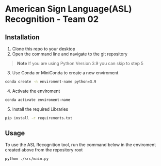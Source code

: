 # American Sign Language(ASL) Recognition - Team 02

## Installation
1) Clone this repo to your desktop
2) Open the command line and navigate to the git repository

> **Note** 
> If you are using Python Version 3.9 you can skip to step 5 

3) Use Conda or MiniConda to create a new enviroment
```bash
conda create -n enviroment-name python=3.9
```

4) Activate the enviroment
```bash
conda activate enviroment-name
```

5) Install the required Libraries
```bash
pip install -r requirements.txt
```

## Usage

To use the ASL Recognition tool, run the command below in the enviroment created above from the repository root
```bash
python ./src/main.py
```  
